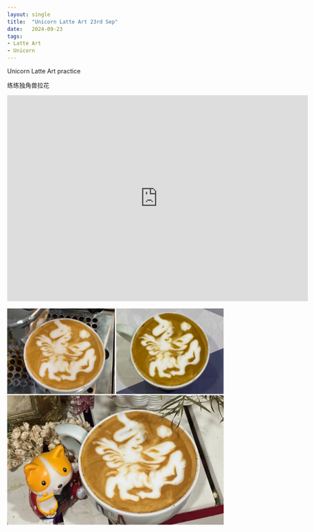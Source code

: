 ```yaml
---
layout: single
title:  "Unicorn Latte Art 23rd Sep"
date:   2024-09-23
tags:
- Latte Art
- Unicorn
---
```


Unicorn Latte Art practice

练练独角兽拉花


<div class="embed-container">
  <iframe
      src="https://www.youtube.com/embed/und-L5UA-SA"
      width="700"
      height="480"
      frameborder="0"
      allowfullscreen="true">
  </iframe>
</div>


![](/assets/img/2024/09/23/81801DC1-4DAC-4CED-8AB6-482E620B22CA.JPG)
